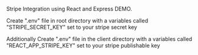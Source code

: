 Stripe Integration using React and Express DEMO.

Create ".env" file in root directory with a variables called
"STRIPE_SECRET_KEY" set to your stripe secret key

Additionally Create ".env" file in the client directory with a variables called
"REACT_APP_STRIPE_KEY" set to your stripe publishable key

